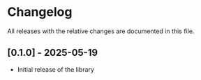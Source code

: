 # Changelog

All releases with the relative changes are documented in this file.

## [0.1.0] - 2025-05-19
- Initial release of the library
